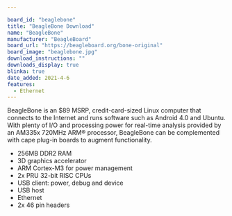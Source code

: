 ```yaml
---

board_id: "beaglebone"
title: "BeagleBone Download"
name: "BeagleBone"
manufacturer: "BeagleBoard"
board_url: "https://beagleboard.org/bone-original"
board_image: "beaglebone.jpg"
download_instructions: ""
downloads_display: true
blinka: true
date_added: 2021-4-6
features:
  - Ethernet
---
```


BeagleBone is an $89 MSRP, credit-card-sized Linux computer that connects to the Internet and runs software such as Android 4.0 and Ubuntu. With plenty of I/O and processing power for real-time analysis provided by an AM335x 720MHz ARM® processor, BeagleBone can be complemented with cape plug-in boards to augment functionality.

- 256MB DDR2 RAM
- 3D graphics accelerator
- ARM Cortex-M3 for power management
- 2x PRU 32-bit RISC CPUs
- USB client: power, debug and device
- USB host
- Ethernet
- 2x 46 pin headers
